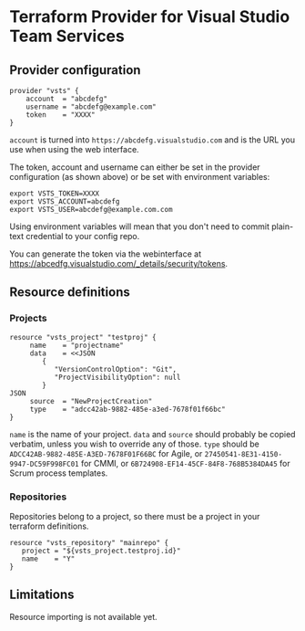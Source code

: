 Terraform Provider for Visual Studio Team Services
==================================================

Provider configuration
----------------------

```
provider "vsts" {
    account  = "abcdefg"
    username = "abcdefg@example.com"
    token    = "XXXX"
}
```

`account` is turned into `https://abcdefg.visualstudio.com` and is the URL you use when using the web interface.

The token, account and username can either be set in the provider configuration (as shown above) or be set with environment variables:

```
export VSTS_TOKEN=XXXX
export VSTS_ACCOUNT=abcdefg
export VSTS_USER=abcdefg@example.com.com
```

Using environment variables will mean that you don't need to commit plain-text credential to your config repo.

You can generate the token via the webinterface at <https://abcedfg.visualstudio.com/_details/security/tokens>.


Resource definitions
--------------------

### Projects
```
resource "vsts_project" "testproj" {
     name    = "projectname"
     data    = <<JSON
        {
           "VersionControlOption": "Git",
           "ProjectVisibilityOption": null
        }
JSON
     source  = "NewProjectCreation"
     type    = "adcc42ab-9882-485e-a3ed-7678f01f66bc"
}
```

`name` is the name of your project.
`data` and `source` should probably be copied verbatim, unless you wish to override any of those.
`type` should be `ADCC42AB-9882-485E-A3ED-7678F01F66BC` for Agile, or `27450541-8E31-4150-9947-DC59F998FC01` for
CMMI, or `6B724908-EF14-45CF-84F8-768B5384DA45` for Scrum process templates.


### Repositories

Repositories belong to a project, so there must be a project in your terraform definitions.

```
resource "vsts_repository" "mainrepo" {
   project = "${vsts_project.testproj.id}"
   name    = "Y"
}
```

Limitations
-----------

Resource importing is not available yet.

